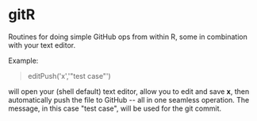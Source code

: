 # gitR

Routines for doing simple GitHub ops from within R, some in combination with
your text editor.

Example:

> editPush('x','"test case"') 

will open your (shell default) text editor, allow you to edit and save
**x**, then automatically push the file to GitHub -- all in one seamless
operation.  The message, in this case "test case", will be used for the
git commit.


